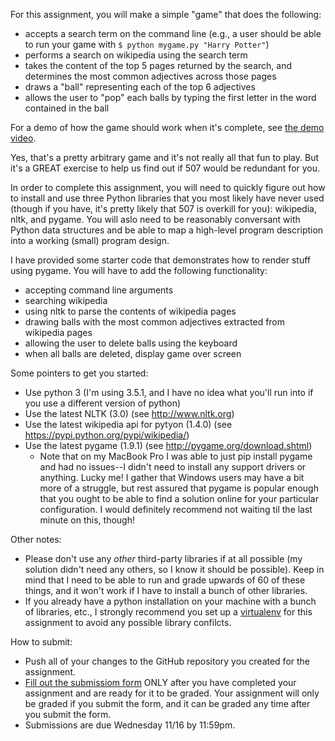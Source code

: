 

For this assignment, you will make a simple "game" that does the following:
* accepts a search term on the command line (e.g., a user should be able to run your game with `$ python mygame.py "Harry Potter"`)
* performs a search on wikipedia using the search term
* takes the content of the top 5 pages returned by the search, and determines the most common adjectives across those pages
* draws a "ball" representing each of the top 6 adjectives
* allows the user to "pop" each balls by typing the first letter in the word contained in the ball

For a demo of how the game should work when it's complete, see [the demo video](https://www.youtube.com/watch?v=o7XdEKSpxEM).

Yes, that's a pretty arbitrary game and it's not really all that fun to play. But it's a GREAT exercise to help us find out if 507 would be redundant for you. 

In order to complete this assignment, you will need to quickly figure out how to install and use three Python libraries that you most likely have never used (though if you have, it's pretty likely that 507 is overkill for you): wikipedia, nltk, and pygame. You will aslo need to be reasonably conversant with Python data structures and be able to map a high-level program description into a working (small) program design.

I have provided some starter code that demonstrates how to render stuff using pygame. You will have to add the following functionality:

* accepting command line arguments
* searching wikipedia
* using nltk to parse the contents of wikipedia pages
* drawing balls with the most common adjectives extracted from wikipedia pages
* allowing the user to delete balls using the keyboard
* when all balls are deleted, display game over screen

Some pointers to get you started:
* Use python 3 (I'm using 3.5.1, and I have no idea what you'll run into if you use a different version of python)
* Use the latest NLTK (3.0) (see <http://www.nltk.org>)
* Use the latest wikipedia api for pytyon (1.4.0) (see <https://pypi.python.org/pypi/wikipedia/>)
* Use the latest pygame (1.9.1) (see <http://pygame.org/download.shtml>)
	* Note that on my MacBook Pro I was able to just pip install pygame and had no issues--I didn't need to install any support drivers or anything. Lucky me! I gather that Windows users may have a bit more of a struggle, but rest assured that pygame is popular enough that you ought to be able to find a solution online for your particular configuration. I would definitely recommend not waiting til the last minute on this, though!

Other notes:
* Please don't use any *other* third-party libraries if at all possible (my solution didn't need any others, so I know it should be possible). Keep in mind that I need to be able to run and grade upwards of 60 of these things, and it won't work if I have to install a bunch of other libraries.
* If you already have a python installation on your machine with a bunch of libraries, etc., I strongly recommend you set up a [virtualenv](https://virtualenv.pypa.io/en/stable/) for this assignment to avoid any possible library confilcts. 

How to submit:
* Push all of your changes to the GitHub repository you created for the assignment.
* [Fill out the submissiom form](https://docs.google.com/forms/d/e/1FAIpQLScWlx-pPS0mC7z1YGwRkzsnQvU2WjNPfBaTQbm-Uj2b-u857g/viewform) ONLY after you have completed your assignment and are ready for it to be graded. Your assignment will only be graded if you submit the form, and it can be graded any time after you submit the form.
* Submissions are due Wednesday 11/16 by 11:59pm.
